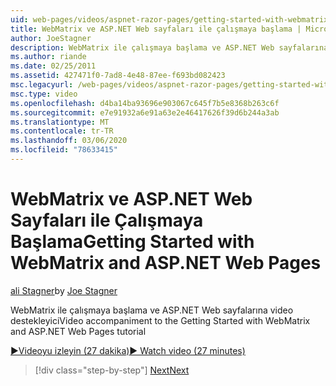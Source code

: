 ```yaml
---
uid: web-pages/videos/aspnet-razor-pages/getting-started-with-webmatrix-and-aspnet-web-pages
title: WebMatrix ve ASP.NET Web sayfaları ile çalışmaya başlama | Microsoft Docs
author: JoeStagner
description: WebMatrix ile çalışmaya başlama ve ASP.NET Web sayfalarına video destekleyici
ms.author: riande
ms.date: 02/25/2011
ms.assetid: 427471f0-7ad8-4e48-87ee-f693bd082423
msc.legacyurl: /web-pages/videos/aspnet-razor-pages/getting-started-with-webmatrix-and-aspnet-web-pages
msc.type: video
ms.openlocfilehash: d4ba14ba93696e903067c645f7b5e8368b263c6f
ms.sourcegitcommit: e7e91932a6e91a63e2e46417626f39d6b244a3ab
ms.translationtype: MT
ms.contentlocale: tr-TR
ms.lasthandoff: 03/06/2020
ms.locfileid: "78633415"
---
```

# <a name="getting-started-with-webmatrix-and-aspnet-web-pages"></a><span data-ttu-id="1a0c3-103">WebMatrix ve ASP.NET Web Sayfaları ile Çalışmaya Başlama</span><span class="sxs-lookup"><span data-stu-id="1a0c3-103">Getting Started with WebMatrix and ASP.NET Web Pages</span></span>

<span data-ttu-id="1a0c3-104">[ali Stagner](https://github.com/JoeStagner)</span><span class="sxs-lookup"><span data-stu-id="1a0c3-104">by [Joe Stagner](https://github.com/JoeStagner)</span></span>

<span data-ttu-id="1a0c3-105">WebMatrix ile çalışmaya başlama ve ASP.NET Web sayfalarına video destekleyici</span><span class="sxs-lookup"><span data-stu-id="1a0c3-105">Video accompaniment to the Getting Started with WebMatrix and ASP.NET Web Pages tutorial</span></span>

[<span data-ttu-id="1a0c3-106">&#9654;Videoyu izleyin (27 dakika)</span><span class="sxs-lookup"><span data-stu-id="1a0c3-106">&#9654; Watch video (27 minutes)</span></span>](https://channel9.msdn.com/Blogs/ASP-NET-Site-Videos/getting-started-with-webmatrix-and-aspnet-web-pages)

> [!div class="step-by-step"]
> [<span data-ttu-id="1a0c3-107">Next</span><span class="sxs-lookup"><span data-stu-id="1a0c3-107">Next</span></span>](introduction-to-aspnet-web-programming-using-the-razor-syntax.md)
